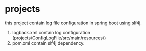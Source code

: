 # projects
this project contain log file configuration in spring boot using slf4j.
1. logback.xml contain log configuration (projects/ConfigLogFile/src/main/resources/)
2. pom.xml contain slf4j dependency.

